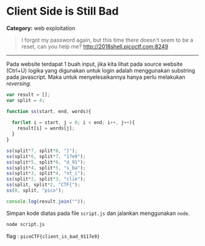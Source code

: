 # Client Side is Still Bad
**Category:** web exploitation
> I forgot my password again, but this time there doesn't seem to be a reset, can you help me? http://2018shell.picoctf.com:8249

---

Pada website terdapat 1 buah input, jika kita lihat pada source website (Ctrl+U) logika yang digunakan untuk login adalah menggunakan substring pada javascript. Maka untuk menyelesaikannya hanya perlu melakukan _reversing_.

```javascript
var result = [];
var split = 4;

function ss(start, end, words){
  
  for(let i = start, j = 0; i < end; i++, j++){
    result[i] = words[j];
  }
}

ss(split*7, split*8, "}");
ss(split*6, split*7, "17e9");
ss(split*5, split*6, "d_91");
ss(split*4, split*5, "s_ba");
ss(split*3, split*4, "nt_i");
ss(split*2, split*3, "clie");
ss(split, split*2, "CTF{");
ss(0, split, "pico");

console.log(result.join(""));
```

Simpan kode diatas pada file `script.js` dan jalankan menggunakan `node`.
```bash
node script.js
```

flag : `picoCTF{client_is_bad_9117e9}`